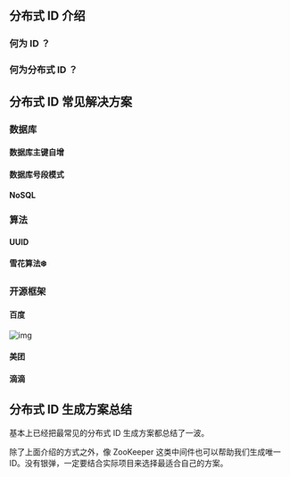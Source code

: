 





## 分布式 ID 介绍

### 何为 ID ？





### 何为分布式 ID ？









## 分布式 ID 常见解决方案

### 数据库

#### 数据库主键自增



#### 数据库号段模式





#### NoSQL





### 算法

#### UUID





#### 雪花算法❄️









### 开源框架

#### 百度



![img](https://notes2021.oss-cn-beijing.aliyuncs.com/2021/up-ad5b9dd0077a949db923611b2450277e406.png)



#### 美团





#### 滴滴









## 分布式 ID 生成方案总结

基本上已经把最常见的分布式 ID 生成方案都总结了一波。

除了上面介绍的方式之外，像 ZooKeeper 这类中间件也可以帮助我们生成唯一 ID。没有银弹，一定要结合实际项目来选择最适合自己的方案。



























